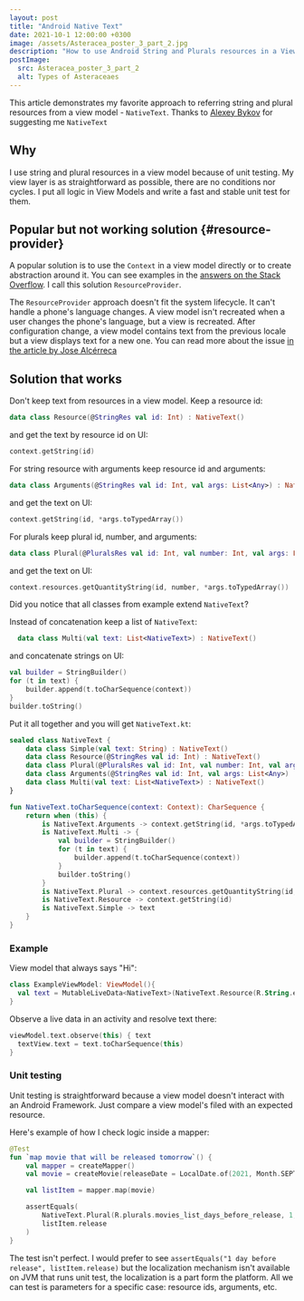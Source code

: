 ```yaml
---
layout: post
title: "Android Native Text"
date: 2021-10-1 12:00:00 +0300
image: /assets/Asteracea_poster_3_part_2.jpg
description: "How to use Android String and Plurals resources in a View Model + Unit testing them."
postImage:
  src: Asteracea_poster_3_part_2
  alt: Types of Asteraceaes
---
```


This article demonstrates my favorite approach to referring string and plural resources from a view model - `NativeText`.
Thanks to [Alexey Bykov](https://twitter.com/nonewsss) for suggesting me `NativeText`

## Why

I use string and plural resources in a view model because of unit testing.
My view layer is as straightforward as possible, there are no conditions nor cycles.
I put all logic in View Models and write a fast and stable unit test for them. 

## Popular but not working solution {#resource-provider}

A popular solution is to use the `Context` in a view model directly or to create abstraction around it.
You can see examples in the
[answers on the Stack Overflow](https://stackoverflow.com/questions/47628646/how-should-i-get-resourcesr-string-in-viewmodel-in-android-mvvm-and-databindi).
I call this solution `ResourceProvider`.

The `ResourceProvider` approach doesn't fit the system lifecycle.
It can't handle a phone's language changes.
A view model isn't recreated when a user changes the phone's language, but a view is recreated.
After configuration change, a view model contains text from the previous locale but a view displays text for a new one.
You can read more about the issue [in the article by Jose Alcérreca](https://medium.com/androiddevelopers/locale-changes-and-the-androidviewmodel-antipattern-84eb677660d9)

## Solution that works

Don't keep text from resources in a view model.
Keep a resource id:
```kotlin
data class Resource(@StringRes val id: Int) : NativeText()
```
and get the text by resource id on UI:
```kotlin
context.getString(id)
```


For string resource with arguments keep resource id and arguments:
```kotlin
data class Arguments(@StringRes val id: Int, val args: List<Any>) : NativeText()
```
and get the text on UI:
```kotlin
context.getString(id, *args.toTypedArray())
```

For plurals keep plural id, number, and arguments:
```kotlin
data class Plural(@PluralsRes val id: Int, val number: Int, val args: List<Any>) : NativeText()
```
and get the text on UI:
```kotlin
context.resources.getQuantityString(id, number, *args.toTypedArray())
```

Did you notice that all classes from example extend `NativeText`?

Instead of concatenation keep a list of `NativeText`:
```kotlin
  data class Multi(val text: List<NativeText>) : NativeText()
```
and concatenate strings on UI:
```kotlin
val builder = StringBuilder()
for (t in text) {
    builder.append(t.toCharSequence(context))
}
builder.toString()
```

Put it all together and you will get `NativeText.kt`:
```kotlin
sealed class NativeText {
    data class Simple(val text: String) : NativeText()
    data class Resource(@StringRes val id: Int) : NativeText()
    data class Plural(@PluralsRes val id: Int, val number: Int, val args: List<Any>) : NativeText()
    data class Arguments(@StringRes val id: Int, val args: List<Any>) : NativeText()
    data class Multi(val text: List<NativeText>) : NativeText()
}

fun NativeText.toCharSequence(context: Context): CharSequence {
    return when (this) {
        is NativeText.Arguments -> context.getString(id, *args.toTypedArray())
        is NativeText.Multi -> {
            val builder = StringBuilder()
            for (t in text) {
                builder.append(t.toCharSequence(context))
            }
            builder.toString()
        }
        is NativeText.Plural -> context.resources.getQuantityString(id, number, *args.toTypedArray())
        is NativeText.Resource -> context.getString(id)
        is NativeText.Simple -> text
    }
}
```

### Example

View model that always says "Hi":
```kotlin
class ExampleViewModel: ViewModel(){
  val text = MutableLiveData<NativeText>(NativeText.Resource(R.String.example_hi))
}
```

Observe a live data in an activity and resolve text there:
```kotlin
viewModel.text.observe(this) { text
  textView.text = text.toCharSequence(this)
}
```
### Unit testing

Unit testing is straightforward because a view model doesn't interact with an Android Framework.
Just compare a view model's filed with an expected resource.

Here's example of how I check logic inside a mapper:
```kotlin
@Test
fun `map movie that will be released tomorrow`() {
    val mapper = createMapper()
    val movie = createMovie(releaseDate = LocalDate.of(2021, Month.SEPTEMBER, 30))

    val listItem = mapper.map(movie)

    assertEquals(
        NativeText.Plural(R.plurals.movies_list_days_before_release, 1, listOf(1)),
        listItem.release
    )
}
```

The test isn't perfect.
I would prefer to see `assertEquals("1 day before release", listItem.release)`
but the localization mechanism isn't available on JVM that runs unit test, the localization is a part form the platform.
All we can test is parameters for a specific case: resource ids, arguments, etc.